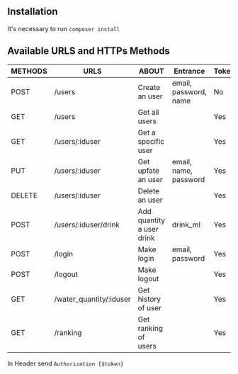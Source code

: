 ## Installation

It's necessary to run `composer install`

## Available URLS and HTTPs Methods

| METHODS  | URLS |  ABOUT  | Entrance  | Token |
| ------------- | ------------- | ------------- | ------------- | ------------- |
| POST  | /users  | Create an user | email, password, name | No |
| GET  | /users  | Get all users |  | Yes |
| GET  | /users/:iduser    | Get a specific user |  | Yes |
| PUT  | /users/:iduser  | Get upfate an user | email, name, password | Yes |
| DELETE  | /users/:iduser  | Delete an user |  | Yes |
| POST  | /users/:iduser/drink  | Add quantity a user drink | drink_ml | Yes |
| POST  | /login  | Make login |  email, password | Yes |
| POST  | /logout  | Make logout |  | Yes |
| GET  | /water_quantity/:iduser  | Get history of user |  | Yes |
| GET  | /ranking  | Get ranking of users |  | Yes |


In Header send `Authorization {$token}`
